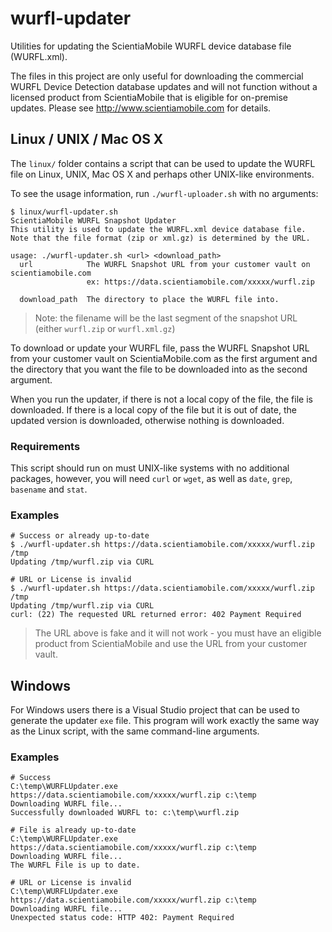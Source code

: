# wurfl-updater
Utilities for updating the ScientiaMobile WURFL device database file (WURFL.xml).

The files in this project are only useful for downloading the commercial WURFL Device Detection database updates and will not function without a licensed product from ScientiaMobile that is eligible for on-premise updates.  Please see http://www.scientiamobile.com for details.

## Linux / UNIX / Mac OS X
The `linux/` folder contains a script that can be used to update the WURFL file on Linux, UNIX, Mac OS X and perhaps other UNIX-like environments.

To see the usage information, run `./wurfl-uploader.sh` with no arguments:

    $ linux/wurfl-updater.sh
    ScientiaMobile WURFL Snapshot Updater
    This utility is used to update the WURFL.xml device database file.
    Note that the file format (zip or xml.gz) is determined by the URL.

    usage: ./wurfl-updater.sh <url> <download_path>
      url            The WURFL Snapshot URL from your customer vault on scientiamobile.com
                     ex: https://data.scientiamobile.com/xxxxx/wurfl.zip

      download_path  The directory to place the WURFL file into.

> Note: the filename will be the last segment of the snapshot URL (either `wurfl.zip` or `wurfl.xml.gz`)

To download or update your WURFL file, pass the WURFL Snapshot URL from your customer vault on ScientiaMobile.com as the first argument and the directory that you want the file to be downloaded into as the second argument.

When you run the updater, if there is not a local copy of the file, the file is downloaded.  If there is a local copy of the file but it is out of date, the updated version is downloaded, otherwise nothing is downloaded.

### Requirements
This script should run on must UNIX-like systems with no additional packages, however, you will need `curl` or `wget`, as well as `date`, `grep`, `basename` and `stat`.

### Examples

	# Success or already up-to-date
    $ ./wurfl-updater.sh https://data.scientiamobile.com/xxxxx/wurfl.zip /tmp
    Updating /tmp/wurfl.zip via CURL
	
	# URL or License is invalid
	$ ./wurfl-updater.sh https://data.scientiamobile.com/xxxxx/wurfl.zip /tmp
    Updating /tmp/wurfl.zip via CURL
    curl: (22) The requested URL returned error: 402 Payment Required

> The URL above is fake and it will not work - you must have an eligible product from ScientiaMobile and use the URL from your customer vault.

## Windows

For Windows users there is a Visual Studio project that can be used to generate the updater `exe` file.  This program will work exactly the same way as the Linux script, with the same command-line arguments.

### Examples

	# Success
    C:\temp\WURFLUpdater.exe https://data.scientiamobile.com/xxxxx/wurfl.zip c:\temp
    Downloading WURFL file...
    Successfully downloaded WURFL to: c:\temp\wurfl.zip

	# File is already up-to-date
    C:\temp\WURFLUpdater.exe https://data.scientiamobile.com/xxxxx/wurfl.zip c:\temp
    Downloading WURFL file...
    The WURFL File is up to date.

	# URL or License is invalid
    C:\temp\WURFLUpdater.exe https://data.scientiamobile.com/xxxxx/wurfl.zip c:\temp
    Downloading WURFL file...
    Unexpected status code: HTTP 402: Payment Required


